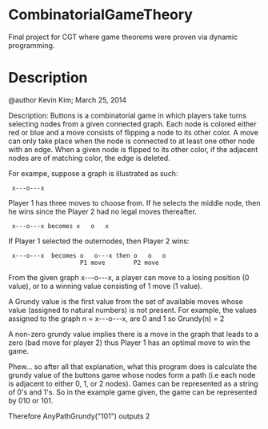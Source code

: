 # CombinatorialGameTheory
Final project for CGT where game theorems were proven via dynamic programming.
# Description

@author Kevin Kim; March 25, 2014

Description: 
Buttons is a combinatorial game in which players take turns selecting nodes from a given connected graph.
Each node is colored either red or blue and a move consists of flipping a node to its other color.
A move can only take place when the node is connected to at least one other node with an edge.
When a given node is flipped to its other color, if the adjacent nodes are of matching color, the edge is deleted.

For exampe, suppose a graph is illustrated as such:

     x---o---x

Player 1 has three moves to choose from. If he selects the middle node, then he wins since the Player 2
had no legal moves thereafter.

     x---o---x becomes x   o   x 

If Player 1 selected the outernodes, then Player 2 wins:

     x---o---x  becomes o   o---x then o   o   o
                        P1 move        P2 move

From the given graph x---o---x, a player can move to a losing position (0 value), or to a winning value consisting
of 1 move (1 value).

A Grundy value is the first value from the set of available moves whose value (assigned to natural numbers) is not present. For example,
the values assigned to the graph n = x---o---x, are 0 and 1 so Grundy(n) = 2

A non-zero grundy value implies there is a move in the graph that leads to a zero (bad move for player 2) thus
Player 1 has an optimal move to win the game.

Phew... so after all that explanation, what this program does is calculate the grundy value of the buttons game whose
nodes form a path (i.e each node is adjacent to either 0, 1, or 2 nodes). Games can be represented as a string of 0's and 1's.
So in the example game given, the game can be represented by 010 or 101.

Therefore AnyPathGrundy("101") outputs 2

